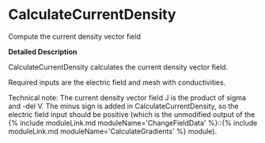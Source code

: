 # CalculateCurrentDensity

Compute the current density vector field

**Detailed Description**

CalculateCurrentDensity calculates the current density vector field.

Required inputs are the electric field and mesh with conductivities.

Technical note: The current density vector field J is the product of sigma and -del V. The minus sign is added in CalculateCurrentDensity, so the electric field input should be positive (which is the unmodified output of the {% include moduleLink.md moduleName='ChangeFieldData' %}::{% include moduleLink.md moduleName='CalculateGradients' %} module).
